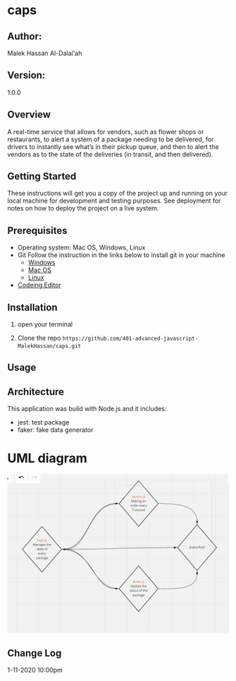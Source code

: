 # caps

## Author:

Malek Hassan Al-Dalal'ah

## Version:

1.0.0

## Overview

A real-time service that allows for vendors, such as flower shops or restaurants, to alert a system of a package needing to be delivered, for drivers to instantly see what’s in their pickup queue, and then to alert the vendors as to the state of the deliveries (in transit, and then delivered).

## Getting Started

These instructions will get you a copy of the project up and running on your local machine for development and testing purposes. See deployment for notes on how to deploy the project on a live system.

## Prerequisites

- Operating system: Mac OS, Windows, Linux
- Git
  Follow the instruction in the links below to install git in your machine
  - [Windows](https://git-scm.com/download/win)
  - [Mac OS](https://git-scm.com/download/mac)
  - [Linux](https://git-scm.com/download/linux)
- [Codeing Editor](https://www.wpbeginner.com/showcase/12-best-code-editors-for-mac-and-windows-for-editing-wordpress-files/)

## Installation

1. open your terminal

2. Clone the repo
   `https://github.com/401-advanced-javascript-MalekHassan/caps.git`

## Usage

## Architecture

This application was build with Node.js and it includes:

- jest: test package
- faker: fake data generator

# UML diagram

![image](./assets/UML-class16.PNG)

## Change Log

1-11-2020 10:00pm
